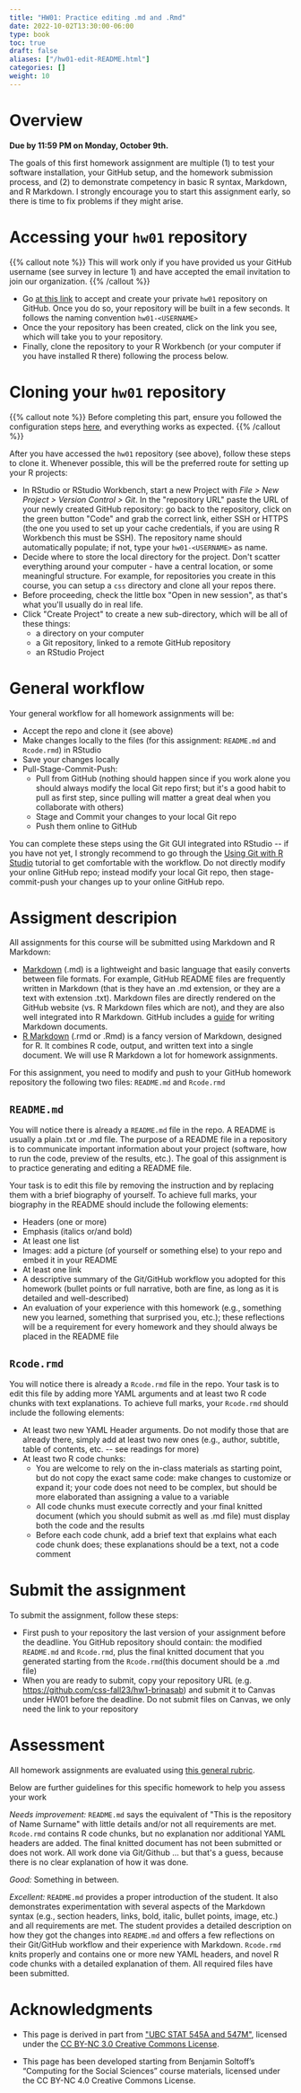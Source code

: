 ```yaml
---
title: "HW01: Practice editing .md and .Rmd"
date: 2022-10-02T13:30:00-06:00 
type: book
toc: true
draft: false
aliases: ["/hw01-edit-README.html"]
categories: []
weight: 10
---
```


<!--
title: "HW01: Practice editing .md and .Rmd"
date: 2022-10-02T13:30:00-06:00  # Schedule page publish date
#publishdate: 2019-03-01
draft: false
#type: post
aliases: ["/hw01-edit-README.html"]

summary: "Test software installation, GitHub setup, and homework submission process, as well as demonstrate basic competency in Markdown and R Markdown."
-->



# Overview

**Due by 11:59 PM on Monday, October 9th.**

The goals of this first homework assignment are multiple (1) to test your software installation, your GitHub setup, and the homework submission process, and (2) to demonstrate competency in basic R syntax, Markdown, and R Markdown. I strongly encourage you to start this assignment early, so there is time to fix problems if they might arise. 


# Accessing your `hw01` repository

{{% callout note %}}
This will work only if you have provided us your GitHub username (see survey in lecture 1) and have accepted the email invitation to join our organization.
{{% /callout %}}

* Go [at this link](https://classroom.github.com/a/VnCIbRdK) to accept and create your private `hw01` repository on GitHub. Once you do so, your repository will be built in a few seconds. It follows the naming convention `hw01-<USERNAME>`  
* Once the your repository has been created, click on the link you see, which will take you to your repository. 
* Finally, clone the repository to your R Workbench (or your computer if you have installed R there) following the process below.


# Cloning your `hw01` repository

{{% callout note %}}
Before completing this part, ensure you followed the configuration steps [here](/setup/git-configure/), and everything works as expected.
{{% /callout %}}

After you have accessed the `hw01` repository (see above), follow these steps to clone it. Whenever possible, this will be the preferred route for setting up your R projects:

* In RStudio or RStudio Workbench, start a new Project with *File > New Project > Version Control > Git*. In the "repository URL" paste the URL of your newly created GitHub repository: go back to the repository, click on the green button "Code" and grab the correct link, either SSH or HTTPS (the one you used to set up your cache credentials, if you are using R Workbench this must be SSH). The repository name should automatically populate; if not, type your `hw01-<USERNAME>` as name. 
* Decide where to store the local directory for the project. Don't scatter everything around your computer - have a central location, or some meaningful structure. For example, for repositories you create in this course, you can setup a `css` directory and clone all your repos there.
* Before proceeding, check the little box "Open in new session", as that's what you'll usually do in real life.
* Click "Create Project" to create a new sub-directory, which will be all of these things:
    * a directory on your computer
    * a Git repository, linked to a remote GitHub repository
    * an RStudio Project


# General workflow

Your general workflow for all homework assignments will be:

* Accept the repo and clone it (see above)
* Make changes locally to the files (for this assignment: `README.md` and `Rcode.rmd`) in RStudio
* Save your changes locally
* Pull-Stage-Commit-Push: 
  * Pull from GitHub (nothing should happen since if you work alone you should always modify the local Git repo first; but it's a good habit to pull as first step, since pulling will matter a great deal when you collaborate with others)
  * Stage and Commit your changes to your local Git repo
  * Push them online to GitHub

You can complete these steps using the Git GUI integrated into RStudio -- if you have not yet, I strongly recommend to go through the [Using Git with R Studio](/setup/git/git-with-rstudio) tutorial to get comfortable with the workflow. Do not directly modify your online GitHub repo; instead modify your local Git repo, then stage-commit-push your changes up to your online GitHub repo. 


# Assigment descripion

All assignments for this course will be submitted using Markdown and R Markdown:
* [Markdown](https://daringfireball.net/projects/markdown/) (.md) is a lightweight and basic language that easily converts between file formats. For example, GitHub README files are frequently written in Markdown (that is they have an .md extension, or they are a text with extension .txt). Markdown files are directly rendered on the GitHub website (vs. R Markdown files which are not), and they are also well integrated into R Markdown. GitHub includes a [guide](https://guides.github.com/features/mastering-markdown/) for writing Markdown documents.
* [R Markdown](https://rmarkdown.rstudio.com/) (.rmd or .Rmd) is a fancy version of Markdown, designed for R. It combines R code, output, and written text into a single document. We will use R Markdown a lot for homework assignments.

For this assignment, you need to modify and push to your GitHub homework repository the following two files: `README.md` and `Rcode.rmd`


## `README.md` 

You will notice there is already a `README.md` file in the repo. A README is usually a plain .txt or .md file. The purpose of a README file in a repository is to communicate important information about your project (software, how to run the code, preview of the results, etc.). The goal of this assignment is to practice generating and editing a README file.

Your task is to edit this file by removing the instruction and by replacing them with a brief biography of yourself. To achieve full marks, your biography in the README should include the following elements:

* Headers (one or more)
* Emphasis (italics or/and bold)
* At least one list
* Images: add a picture (of yourself or something else) to your repo and embed it in your README
* At least one link
* A descriptive summary of the Git/GitHub workflow you adopted for this homework (bullet points or full narrative, both are fine, as long as it is detailed and well-described)
* An evaluation of your experience with this homework (e.g., something new you learned, something that surprised you, etc.); these reflections will be a requirement for every homework and they should always be placed in the README file

## `Rcode.rmd`

You will notice there is already a `Rcode.rmd` file in the repo. Your task is to edit this file by adding more YAML arguments and at least two R code chunks with text explanations. To achieve full marks, your `Rcode.rmd` should include the following elements:

* At least two new YAML Header arguments. Do not modify those that are already there, simply add at least two new ones (e.g., author, subtitle, table of contents, etc. -- see readings for more)
* At least two R code chunks:
  * You are welcome to rely on the in-class materials as starting point, but do not copy the exact same code: make changes to customize or expand it; your code does not need to be complex, but should be more elaborated than assigning a value to a variable
  * All code chunks must execute correctly and your final knitted document (which you should submit as well as .md file) must display both the code and the results
  * Before each code chunk, add a brief text that explains what each code chunk does; these explanations should be a text, not a code comment


# Submit the assignment

To submit the assignment, follow these steps:
* First push to your repository the last version of your assignment before the deadline. You GitHub repository should contain: the modified `README.md` and `Rcode.rmd`, plus the final knitted document that you generated starting from the `Rcode.rmd`(this document should be a .md file)
* When you are ready to submit, copy your repository URL (e.g. https://github.com/css-fall23/hw1-brinasab) and submit it to Canvas under HW01 before the deadline. Do not submit files on Canvas, we only need the link to your repository 


# Assessment

All homework assignments are evaluated using [this general rubric](/faq/homework-evaluations/). 

Below are further guidelines for this specific homework to help you assess your work

*Needs improvement:* `README.md` says the equivalent of "This is the repository of Name Surname" with little details and/or not all requirements are met. `Rcode.rmd` contains R code chunks, but no explanation nor additional YAML headers are added. The final knitted document has not been submitted or does not work. All work done via Git/Github ... but that's a guess, because there is no clear explanation of how it was done.

*Good:* Something in between.

*Excellent:* `README.md` provides a proper introduction of the student. It also demonstrates experimentation with several aspects of the Markdown syntax (e.g., section headers, links, bold, italic, bullet points, image, etc.) and all requirements are met. The student provides a detailed description on how they got the changes into `README.md` and offers a few reflections on their Git/GitHub workflow and their experience with Markdown. `Rcode.rmd` knits properly and contains one or more new YAML headers, and novel R code chunks with a detailed explanation of them. All required files have been submitted.


# Acknowledgments


* This page is derived in part from ["UBC STAT 545A and 547M"](http://stat545.com), licensed under the [CC BY-NC 3.0 Creative Commons License](https://creativecommons.org/licenses/by-nc/3.0/).

* This page has been developed starting from Benjamin Soltoff’s “Computing for the Social Sciences” course materials, licensed under the CC BY-NC 4.0 Creative Commons License.

